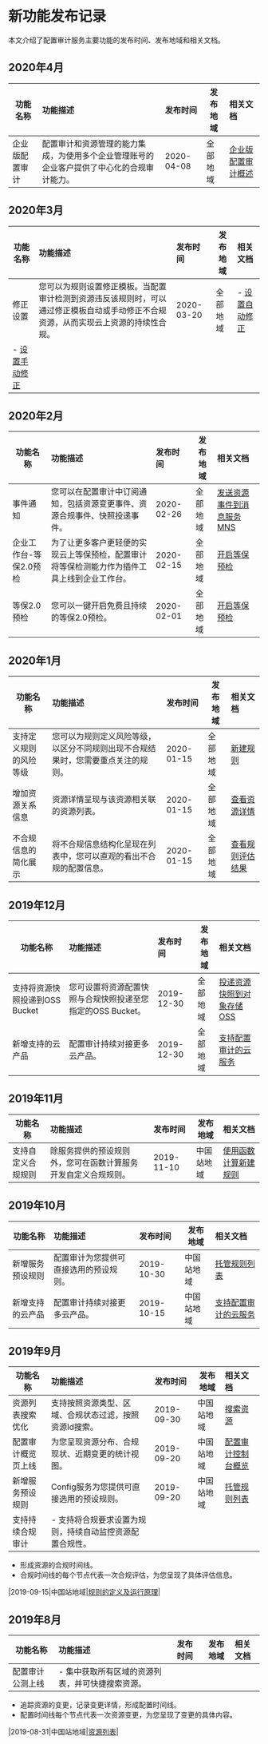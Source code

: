 # 新功能发布记录

本文介绍了配置审计服务主要功能的发布时间、发布地域和相关文档。

## 2020年4月

|功能名称|功能描述|发布时间|发布地域|相关文档|
|----|:---|:---|----|:---|
|企业版配置审计|配置审计和资源管理的能力集成，为使用多个企业管理账号的企业客户提供了中心化的合规审计能力。|2020-04-08|全部地域|[企业版配置审计概述](/cn.zh-CN/企业版配置审计/企业版配置审计概述.md)|

## 2020年3月

|功能名称|功能描述|发布时间|发布地域|相关文档|
|----|:---|:---|----|:---|
|修正设置|您可以为规则设置修正模板。当配置审计检测到资源违反该规则时，可以通过修正模板自动或手动修正不合规资源，从而实现云上资源的持续性合规。|2020-03-20|全部地域|-   [设置自动修正](/cn.zh-CN/资源合规审计/修正设置/设置自动修正.md)
-   [设置手动修正](/cn.zh-CN/资源合规审计/修正设置/设置手动修正.md) |

## 2020年2月

|功能名称|功能描述|发布时间|发布地域|相关文档|
|----|:---|:---|----|:---|
|事件通知|您可以在配置审计中订阅通知，包括资源变更事件、资源合规事件、快照投递事件。|2020-02-26|全部地域|[发送资源事件到消息服务MNS](/cn.zh-CN/资源事件/发送资源事件到消息服务MNS.md)|
|企业工作台-等保2.0预检|为了让更多客户更轻便的实现云上等保预检，配置审计将等保检测能力作为插件工具上线到企业工作台。|2020-02-15|全部地域|[开启等保预检](/cn.zh-CN/快速入门/开启等保预检.md)|
|等保2.0预检|您可以一键开启免费且持续的等保2.0预检。|2020-02-01|全部地域|[开启等保预检](/cn.zh-CN/快速入门/开启等保预检.md)|

## 2020年1月

|功能名称|功能描述|发布时间|发布地域|相关文档|
|----|:---|:---|----|:---|
|支持定义规则的风险等级|您可以为规则定义风险等级，以区分不同规则出现不合规结果时，您需要重点关注的规则。|2020-01-15|全部地域|[新建规则](/cn.zh-CN/资源合规审计/规则管理/新建规则.md)|
|增加资源关系信息|资源详情呈现与该资源相关联的资源列表。|2020-01-15|全部地域|[查看资源详情](/cn.zh-CN/资源列表/查看资源详情.md)|
|不合规信息的简化展示|将不合规信息结构化呈现在列表中，您可以直观的看出不合规的配置信息。|2020-01-15|全部地域|[查看规则评估结果](/cn.zh-CN/资源合规审计/查看合规结果/查看规则评估结果.md)|

## 2019年12月

|功能名称|功能描述|发布时间|发布地域|相关文档|
|----|:---|:---|----|:---|
|支持将资源快照投递到OSS Bucket|您可设置将资源配置快照与合规快照投递至您指定的OSS Bucket。|2019-12-30|全部地域|[投递资源快照到对象存储OSS](/cn.zh-CN/资源快照/投递资源快照到对象存储OSS.md)|
|新增支持的云产品|配置审计持续对接更多云产品。|2019-12-30|全部地域|[支持配置审计的云服务](/cn.zh-CN/产品简介/支持配置审计的云服务.md)|

## 2019年11月

|功能名称|功能描述|发布时间|发布地域|相关文档|
|----|:---|:---|----|:---|
|支持自定义合规规则|除服务提供的预设规则外，您可在函数计算服务开发自定义合规规则。|2019-11-10|中国站地域|[使用函数计算新建规则](/cn.zh-CN/资源合规审计/自定义规则/使用函数计算新建规则.md)|

## 2019年10月

|功能名称|功能描述|发布时间|发布地域|相关文档|
|----|:---|:---|----|:---|
|新增服务预设规则|配置审计为您提供可直接选用的预设规则。|2019-10-30|中国站地域|[托管规则列表](/cn.zh-CN/资源合规审计/托管规则/托管规则列表.md)|
|新增支持的云产品|配置审计持续对接更多云产品。|2019-10-15|中国站地域|[支持配置审计的云服务](/cn.zh-CN/产品简介/支持配置审计的云服务.md)|

## 2019年9月

|功能名称|功能描述|发布时间|发布地域|相关文档|
|----|:---|:---|----|:---|
|资源列表搜索优化|支持按照资源类型、区域、合规状态过滤，按照资源Id搜索。|2019-09-30|中国站地域|[搜索资源](/cn.zh-CN/资源列表/搜索资源.md)|
|配置审计概览页上线|为您呈现资源分布、合规现状、近期变更的统计视图。|2019-09-20|中国站地域|[配置审计控制台概览](https://config.console.aliyun.com/overview?accounttraceid=c2a7a0aedff64a6fb9f56b5d9a1ba206tnvi)|
|新增服务预设规则|Config服务为您提供可直接选用的预设规则。|2019-09-20|中国站地域|[托管规则列表](/cn.zh-CN/资源合规审计/托管规则/托管规则列表.md)|
|支持持续合规审计|-   支持将合规要求设置为规则，持续自动监控资源配置合规性。
-   形成资源的合规时间线。
-   合规时间线的每个节点代表一次合规评估，为您呈现了具体评估信息。

|2019-09-15|中国站地域|[规则的定义及运行原理](/cn.zh-CN/资源合规审计/规则的定义及运行原理.md)|

## 2019年8月

|功能名称|功能描述|发布时间|发布地域|相关文档|
|----|:---|:---|----|:---|
|配置审计公测上线|-   集中获取所有区域的资源列表，并可快捷搜索资源。
-   追踪资源的变更，记录变更详情，形成配置时间线。
-   配置时间线每个节点代表一次资源变更，为您呈现了变更的具体内容。

|2019-08-31|中国站地域|[资源列表](/cn.zh-CN/资源列表/概述.md)|

